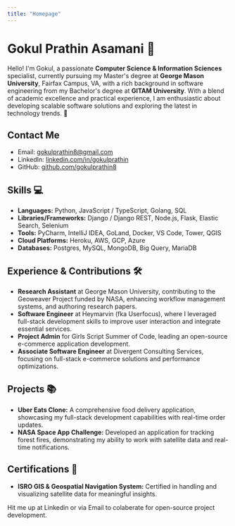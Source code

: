 ```yaml
---
title: "Homepage"
---
```


# Gokul Prathin Asamani 👦

Hello! I'm Gokul, a passionate **Computer Science & Information Sciences** specialist, currently pursuing my Master's degree at **George Mason University**, Fairfax Campus, VA, with a rich background in software engineering from my Bachelor's degree at **GITAM University**. With a blend of academic excellence and practical experience, I am enthusiastic about developing scalable software solutions and exploring the latest in technology trends. 🚀

## Contact Me

- Email: [gokulprathin8@gmail.com](mailto:gokulprathin8@gmail.com)
- LinkedIn: [linkedin.com/in/gokulprathin](https://www.linkedin.com/in/gokulprathin)
- GitHub: [github.com/gokulprathin8](https://github.com/gokulprathin8)

## Skills 💻

- **Languages:** Python, JavaScript / TypeScript, Golang, SQL
- **Libraries/Frameworks:** Django / Django REST, Node.js, Flask, Elastic Search, Selenium
- **Tools:** PyCharm, IntelliJ IDEA, GoLand, Docker, VS Code, Tower, QGIS
- **Cloud Platforms:** Heroku, AWS, GCP, Azure
- **Databases:** Postgres, MySQL, MongoDB, Big Query, MariaDB

## Experience & Contributions 🛠

- **Research Assistant** at George Mason University, contributing to the Geoweaver Project funded by NASA, enhancing workflow management systems, and authoring research papers.
- **Software Engineer** at Heymarvin (fka Userfocus), where I leveraged full-stack development skills to improve user interaction and integrate essential services.
- **Project Admin** for Girls Script Summer of Code, leading an open-source e-commerce application development.
- **Associate Software Engineer** at Divergent Consulting Services, focusing on full-stack e-commerce solutions and performance optimizations.

## Projects 📚

- **Uber Eats Clone:** A comprehensive food delivery application, showcasing my full-stack development capabilities with real-time order updates.
- **NASA Space App Challenge:** Developed an application for tracking forest fires, demonstrating my ability to work with satellite data and real-time notifications.

## Certifications 🏅

- **ISRO GIS & Geospatial Navigation System:** Certified in handling and visualizing satellite data for meaningful insights.

Hit me up at Linkedin or via Email to colaberate for open-source project development.

